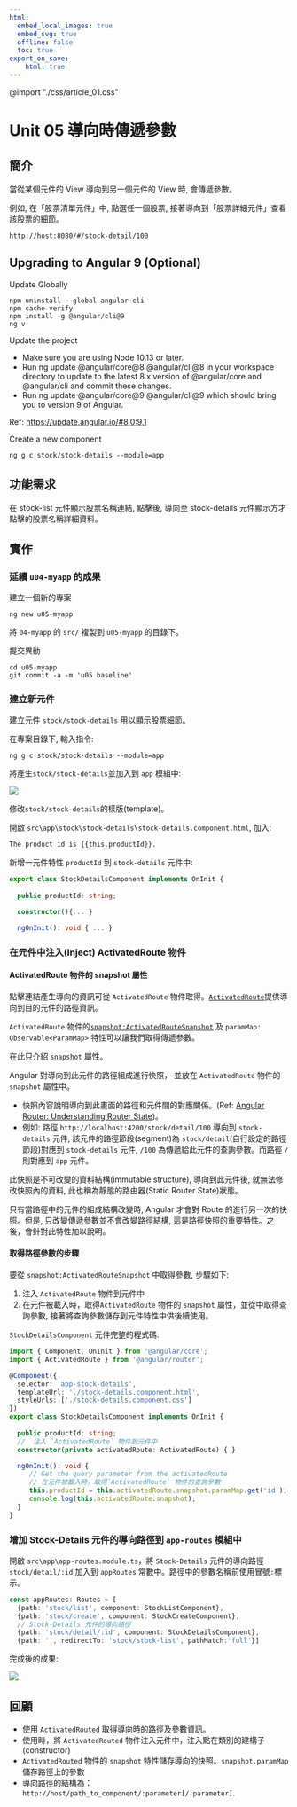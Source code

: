 ```yaml
---
html:
  embed_local_images: true
  embed_svg: true
  offline: false
  toc: true
export_on_save:
    html: true
---
```



@import "./css/article_01.css"

# Unit 05 導向時傳遞參數

## 簡介

當從某個元件的 View 導向到另一個元件的 View 時, 會傳遞參數。

例如, 在「股票清單元件」中, 點選任一個股票, 接著導向到「股票詳細元件」查看該股票的細節。

`http://host:8080/#/stock-detail/100`

## Upgrading to Angular 9 (Optional)

Update Globally
```
npm uninstall --global angular-cli
npm cache verify
npm install -g @angular/cli@9
ng v
```

Update the project

- Make sure you are using Node 10.13 or later.
- Run ng update @angular/core@8 @angular/cli@8 in your workspace directory to update to the latest 8.x version of @angular/core and @angular/cli and commit these changes.
- Run ng update @angular/core@9 @angular/cli@9 which should bring you to version 9 of Angular.

Ref: https://update.angular.io/#8.0:9.1



Create a new component
```
ng g c stock/stock-details --module=app
```

## 功能需求

在 stock-list 元件顯示股票名稱連結, 點擊後, 導向至 stock-details 元件顯示方才點擊的股票名稱詳細資料。

## 實作

### 延續 `u04-myapp` 的成果

建立一個新的專案
```
ng new u05-myapp
```

將 `04-myapp` 的 `src/` 複製到 `u05-myapp` 的目錄下。

提交異動

```
cd u05-myapp
git commit -a -m 'u05 baseline'
```

### 建立新元件

建立元件 `stock/stock-details` 用以顯示股票細節。

在專案目錄下, 輸入指令:
```
ng g c stock/stock-details --module=app
```

將產生`stock/stock-details`並加入到 `app` 模組中:

![](img/u05-i01.png)


修改`stock/stock-details`的樣版(template)。

開啟 `src\app\stock\stock-details\stock-details.component.html`, 加入:

```html
The product id is {{this.productId}}.
```

新增一元件特性 `productId` 到 `stock-details` 元件中:

```typescript
export class StockDetailsComponent implements OnInit {
  
  public productId: string;

  constructor(){... }

  ngOnInit(): void { ... }
```

### 在元件中注入(Inject) ActivatedRoute 物件

#### ActivatedRoute 物件的 snapshot 屬性

點擊連結產生導向的資訊可從 `ActivatedRoute` 物件取得。[`ActivatedRoute`](https://v9.angular.io/api/router/ActivatedRoute)提供導向到目的元件的路徑資訊。

`ActivatedRoute` 物件的[`snapshot:ActivatedRouteSnapshot`](https://angular.tw/api/router/ActivatedRouteSnapshot#activatedroutesnapshot) 及 `paramMap: Observable<ParamMap>` 特性可以讓我們取得傳遞參數。

在此只介紹 `snapshot` 屬性。

Angular 對導向到此元件的路徑組成進行快照， 並放在 `ActivatedRoute` 物件的 `snapshot` 屬性中。 
- 快照內容說明導向到此畫面的路徑和元件間的對應關係。(Ref: [Angular Router: Understanding Router State](https://vsavkin.com/angular-router-understanding-router-state-7b5b95a12eab))。 
- 例如: 路徑 `http://localhost:4200/stock/detail/100` 導向到 `stock-details` 元件, 該元件的路徑節段(segment)為 `stock/detail`(自行設定的路徑節段)對應到 `stock-details` 元件, `/100` 為傳遞給此元件的查詢參數。而路徑 `/` 則對應到 `app` 元件。

此快照是不可改變的資料結構(immutable structure), 導向到此元件後, 就無法修改快照內的資料, 此也稱為靜態的路由器(Static Router State)狀態。

只有當路徑中的元件的組成結構改變時, Angular 才會對 Route 的進行另一次的快照。但是, 只改變傳遞參數並不會改變路徑結構, 這是路徑快照的重要特性。之後，會針對此特性加以說明。

#### 取得路徑參數的步驟

要從 `snapshot:ActivatedRouteSnapshot` 中取得參數, 步驟如下:
1. 注入 `ActivatedRoute` 物件到元件中
2. 在元件被載入時，取得`ActivatedRoute` 物件的 `snapshot` 屬性，並從中取得查詢參數, 接著將查詢參數儲存到元件特性中供後續使用。

`StockDetailsComponent` 元件完整的程式碼:
```typescript
import { Component, OnInit } from '@angular/core';
import { ActivatedRoute } from '@angular/router';

@Component({
  selector: 'app-stock-details',
  templateUrl: './stock-details.component.html',
  styleUrls: ['./stock-details.component.css']
})
export class StockDetailsComponent implements OnInit {
  
  public productId: string;
  //  注入 `ActivatedRoute` 物件到元件中
  constructor(private activatedRoute: ActivatedRoute) { }

  ngOnInit(): void {
     // Get the query parameter from the activatedRoute
     // 在元件被載入時，取得`ActivatedRoute` 物件的查詢參數
     this.productId = this.activatedRoute.snapshot.paramMap.get('id');
     console.log(this.activatedRoute.snapshot);
  }
}
```
### 增加 Stock-Details 元件的導向路徑到 `app-routes` 模組中

開啟 `src\app\app-routes.module.ts`，將 `Stock-Details` 元件的導向路徑 `stock/detail/:id` 加入到 `appRoutes` 常數中。路徑中的參數名稱前使用冒號`:`標示。

```typescript
const appRoutes: Routes = [
  {path: 'stock/list', component: StockListComponent},
  {path: 'stock/create', component: StockCreateComponent},
  // Stock-Details 元件的導向路徑
  {path: 'stock/detail/:id', component: StockDetailsComponent},
  {path: '', redirectTo: 'stock/stock-list', pathMatch:'full'}]
```

完成後的成果:

![](img/u05-i02.gif)


## 回顧

- 使用 `ActivatedRouted` 取得導向時的路徑及參數資訊。
- 使用時，將 `ActivatedRouted` 物件注入元件中，注入點在類別的建構子(constructor)
- `ActivatedRouted` 物件的 `snapshot` 特性儲存導向的快照。`snapshot.paramMap` 儲存路徑上的參數
- 導向路徑的結構為： `http://host/path_to_component/:parameter[/:parameter]`.






